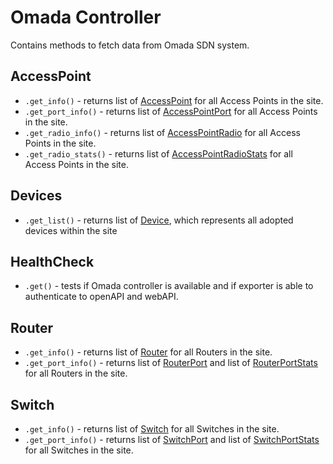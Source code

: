 # Omada Controller
Contains methods to fetch data from Omada SDN system.

## AccessPoint
- `.get_info()` - returns list of [AccessPoint](/app/src/Omada/Model/Devices/AccessPoint.py) for all Access Points in the site.
- `.get_port_info()` - returns list of [AccessPointPort](/app/src/Omada/Model/Ports/AccessPointPort.py) for all Access Points in the site.
- `.get_radio_info()` - returns list of [AccessPointRadio](/app/src/Omada/Model/Ports/AccessPointRadio.py) for all Access Points in the site.
- `.get_radio_stats()` - returns list of [AccessPointRadioStats](/app/src/Omada/Model/Ports/AccessPointRadioStats.py) for all Access Points in the site.

## Devices
- `.get_list()` - returns list of [Device](/app/src/Omada/Model/Devices/Device.py), which represents all adopted devices within the site

## HealthCheck
- `.get()` - tests if Omada controller is available and if exporter is able to authenticate to openAPI and webAPI.

## Router
- `.get_info()` - returns list of [Router](/app/src/Omada/Model/Devices/Router.py) for all Routers in the site.
- `.get_port_info()` - returns list of [RouterPort](/app/src/Omada/Model/Ports/RouterPort.py) and list of [RouterPortStats](/app/src/Omada/Model/Ports/RouterPortStats.py) for all Routers in the site.

## Switch
- `.get_info()` - returns list of [Switch](/app/src/Omada/Model/Devices/Switch.py) for all Switches in the site.
- `.get_port_info()` - returns list of [SwitchPort](/app/src/Omada/Model/Ports/SwitchPort.py) and list of [SwitchPortStats](/app/src/Omada/Model/Ports/SwitchPortStats.py) for all Switches in the site.